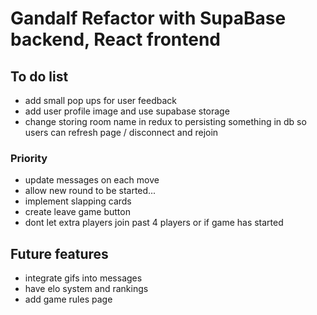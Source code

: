 # Gandalf Refactor with SupaBase backend, React frontend

## To do list
- add small pop ups for user feedback
- add user profile image and use supabase storage
- change storing room name in redux to persisting something in db so users can refresh page / disconnect and rejoin


### Priority
- update messages on each move
- allow new round to be started...
- implement slapping cards
- create leave game button
- dont let extra players join past 4 players or if game has started

## Future features
- integrate gifs into messages
- have elo system and rankings
- add game rules page


